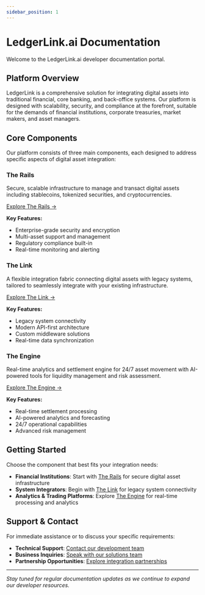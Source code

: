 ```yaml
---
sidebar_position: 1
---
```


# LedgerLink.ai Documentation

Welcome to the LedgerLink.ai developer documentation portal.

## Platform Overview

LedgerLink is a comprehensive solution for integrating digital assets into traditional financial, core banking, and back-office systems. Our platform is designed with scalability, security, and compliance at the forefront, suitable for the demands of financial institutions, corporate treasuries, market makers, and asset managers.

## Core Components

Our platform consists of three main components, each designed to address specific aspects of digital asset integration:

### The Rails
Secure, scalable infrastructure to manage and transact digital assets including stablecoins, tokenized securities, and cryptocurrencies.

[Explore The Rails →](./rails/)

**Key Features:**
- Enterprise-grade security and encryption
- Multi-asset support and management
- Regulatory compliance built-in
- Real-time monitoring and alerting

### The Link
A flexible integration fabric connecting digital assets with legacy systems, tailored to seamlessly integrate with your existing infrastructure.

[Explore The Link →](./link/)

**Key Features:**
- Legacy system connectivity
- Modern API-first architecture
- Custom middleware solutions
- Real-time data synchronization

### The Engine
Real-time analytics and settlement engine for 24/7 asset movement with AI-powered tools for liquidity management and risk assessment.

[Explore The Engine →](./engine/)

**Key Features:**
- Real-time settlement processing
- AI-powered analytics and forecasting
- 24/7 operational capabilities
- Advanced risk management

## Getting Started

Choose the component that best fits your integration needs:

- **Financial Institutions**: Start with [The Rails](./rails/) for secure digital asset infrastructure
- **System Integrators**: Begin with [The Link](./link/) for legacy system connectivity  
- **Analytics & Trading Platforms**: Explore [The Engine](./engine/) for real-time processing and analytics

## Support & Contact

For immediate assistance or to discuss your specific requirements:

- **Technical Support**: [Contact our development team](https://ledgerlink.ai/contact)
- **Business Inquiries**: [Speak with our solutions team](https://ledgerlink.ai/contact)
- **Partnership Opportunities**: [Explore integration partnerships](https://ledgerlink.ai/contact)

---

*Stay tuned for regular documentation updates as we continue to expand our developer resources.*
